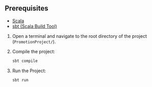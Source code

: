 ## Prerequisites

- [Scala](https://www.scala-lang.org/download/)
- [sbt (Scala Build Tool)](https://www.scala-sbt.org/download.html)

1. Open a terminal and navigate to the root directory of the project (`PromotionProject/`).

2. Compile the project:
   ```sh
   sbt compile

3. Run the Project:
   ```sh
   sbt run
